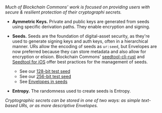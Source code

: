_Much of Blockchain Commons' work is focused on providing users with secure & resilient protection of their cryptographi secrets._

* **Aymmetric Keys.** Private and public keys are generated from seeds using specific derivation paths. They enable encryption and signing.
 
* **Seeds.** Seeds are the foundation of digital-asset security, as they're used to generate signing keys and auth keys, often in a hierarchical manner. URs allow the encoding of seeds as `ur:seed`, but Envelopes are now preferred because they can store metadata and also allow for encryption or elision. Blockchain Commons' [seedtool-cli-rust](https://github.com/BlockchainCommons/seedtool-cli-rust) and [Seedtool for iOS](https://github.com/BlockchainCommons/GordianSeedTool-iOS) offer best practices for the management of seeds.
    * See our [128-bit test seed](/seed-128/)
    * See our [256-bit test seed](/seed-256/)
    * See [Envelopes in seeds](/envelope/seed/)

* **Entropy.** The randomness used to create seeds is Entropy.

_Cryptographic secrets can be stored in one of two ways: as simple text-based URs, or as more descriptive Envelopes._
